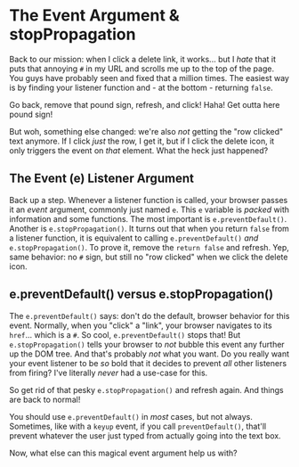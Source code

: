 # The Event Argument & stopPropagation

Back to our mission: when I click a delete link, it works... but I *hate* that it
puts that annoying `#` in my URL and scrolls me up to the top of the page. You
guys have probably seen and fixed that a million times. The easiest way is by finding
your listener function and - at the bottom - returning `false`.

Go back, remove that pound sign, refresh, and click! Haha! Get outta here pound sign!

But woh, something else changed: we're also *not* getting the "row clicked" text
anymore. If I click *just* the row, I get it, but if I click the delete icon, it
only triggers the event on *that* element. What the heck just happened?

## The Event (e) Listener Argument

Back up a step. Whenever a listener function is called, your browser passes it an
*event* argument, commonly just named `e`. This `e` variable is *packed* with information
and some functions. The most important is `e.preventDefault()`. Another is
`e.stopPropagation()`. It turns out that when you return `false` from a listener
function, it is equivalent to calling `e.preventDefault()` *and* `e.stopPropagation()`.
To prove it, remove the `return false` and refresh. Yep, same behavior: no `#` sign,
but still no "row clicked" when we click the delete icon.

## e.preventDefault() versus e.stopPropagation()

The `e.preventDefault()` says: don't do the default, browser behavior for this event.
Normally, when you "click" a "link", your browser navigates to its `href`... which
is a `#`. So cool, `e.preventDefault()` stops that! But `e.stopPropagation()` tells
your browser to *not* bubble this event any further up the DOM tree. And that's probably
*not* what you want. Do you really want your event listener to be *so* bold that
it decides to prevent *all* other listeners from firing? I've literally *never* 
had a use-case for this.

So get rid of that pesky `e.stopPropagation()` and refresh again. And things are
back to normal!

You should use `e.preventDefault()` in *most* cases, but not always. Sometimes,
like with a `keyup` event, if you call `preventDefault()`, that'll prevent whatever
the user just typed from actually going into the text box.

Now, what else can this magical event argument help us with?

